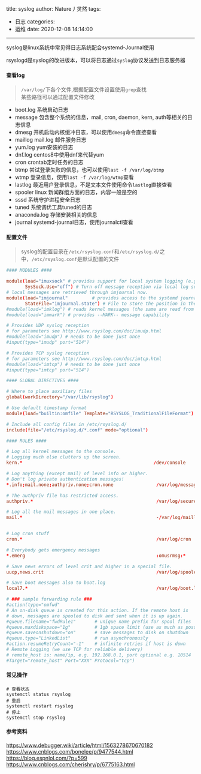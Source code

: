 title: syslog
author: Nature丿灵然
tags:
  - 日志
categories:
  - 运维
date: 2020-12-08 14:14:00
---
syslog是linux系统中常见得日志系统配合systemd-Journal使用
<!--more-->
rsyslogd是syslog的改进版本，可以将日志通过`syslog`协议发送到日志服务器

#### 查看log

> `/var/log/`下各个文件,根据配置文件设置使用`grep`查找 \
> 某些路径可以通过配置文件修改

- boot.log 系统启动日志
- message 包含整个系统的信息，mail, cron, daemon, kern, auth等相关的日志信息
- dmesg 开机启动内核缓冲日志，可以使用`dmesg`命令直接查看
- maillog mail.log 邮件服务日志
- yum.log yum安装的日志
- dnf.log centos8中使用dnf来代替yum
- cron crontab定时任务的日志
- btmp 尝试登录失败的信息，也可以使用`last -f /var/log/btmp`
- wtmp 登录信息，使用`last -f /var/log/wtmp`查看
- lastlog 最近用户登录信息，不是文本文件使用命令`lastlog`直接查看
- spooler linux 新闻群组方面的日志，内容一般是空的
- sssd 系统守护进程安全日志
- tuned 系统调优工具tuned的日志
- anaconda.log 存储安装相关的信息
- journal systemd-journal日志，使用journalctl查看
  
#### 配置文件

> syslog的配置目录在`/etc/rsyslog.conf`和`/etc/rsyslog.d/`之中，`/etc/rsyslog.conf`是默认配置的文件

```conf
#### MODULES ####                                                                               # 模块设置

module(load="imuxsock" # provides support for local system logging (e.g. via logger command)    # 提供对本地命令支持如：logger
       SysSock.Use="off") # Turn off message reception via local log socket;                    # 关闭本地套接字接受
# local messages are retrieved through imjournal now.                                           # 
module(load="imjournal" 	    # provides access to the systemd journal                          #
       StateFile="imjournal.state") # File to store the position in the journal                 #
#module(load="imklog") # reads kernel messages (the same are read from journald)                #
#module(load="immark") # provides --MARK-- message capability                                   #

# Provides UDP syslog reception                                                                 #
# for parameters see http://www.rsyslog.com/doc/imudp.html
#module(load="imudp") # needs to be done just once
#input(type="imudp" port="514")

# Provides TCP syslog reception
# for parameters see http://www.rsyslog.com/doc/imtcp.html
#module(load="imtcp") # needs to be done just once
#input(type="imtcp" port="514")

#### GLOBAL DIRECTIVES ####

# Where to place auxiliary files
global(workDirectory="/var/lib/rsyslog")

# Use default timestamp format
module(load="builtin:omfile" Template="RSYSLOG_TraditionalFileFormat")

# Include all config files in /etc/rsyslog.d/
include(file="/etc/rsyslog.d/*.conf" mode="optional")

#### RULES ####

# Log all kernel messages to the console.
# Logging much else clutters up the screen.
kern.*                                                 /dev/console

# Log anything (except mail) of level info or higher.
# Don't log private authentication messages!
*.info;mail.none;authpriv.none;cron.none                /var/log/messages

# The authpriv file has restricted access.
authpriv.*                                              /var/log/secure

# Log all the mail messages in one place.
mail.*                                                  -/var/log/maillog


# Log cron stuff
cron.*                                                  /var/log/cron

# Everybody gets emergency messages
*.emerg                                                 :omusrmsg:*

# Save news errors of level crit and higher in a special file.
uucp,news.crit                                          /var/log/spooler

# Save boot messages also to boot.log
local7.*                                                /var/log/boot.log

# ### sample forwarding rule ###
#action(type="omfwd"  
# An on-disk queue is created for this action. If the remote host is
# down, messages are spooled to disk and sent when it is up again.
#queue.filename="fwdRule1"       # unique name prefix for spool files
#queue.maxdiskspace="1g"         # 1gb space limit (use as much as possible)
#queue.saveonshutdown="on"       # save messages to disk on shutdown
#queue.type="LinkedList"         # run asynchronously
#action.resumeRetryCount="-1"    # infinite retries if host is down
# Remote Logging (we use TCP for reliable delivery)
# remote_host is: name/ip, e.g. 192.168.0.1, port optional e.g. 10514
#Target="remote_host" Port="XXX" Protocol="tcp")
```

#### 常见操作

```shell
# 查看状态
systemctl status rsyslog
# 重启
systemctl restart rsyslog
# 停止
systemctl stop rsyslog
```

#### 参考资料

<https://www.debugger.wiki/article/html/1563278670670182>
<https://www.cnblogs.com/bonelee/p/9477544.html>
<https://blog.espnlol.com/?p=599>
<https://www.cnblogs.com/cherishry/p/6775163.html>
